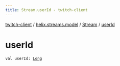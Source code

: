 ```yaml
---
title: Stream.userId - twitch-client
---
```


[twitch-client](../../index.html) / [helix.streams.model](../index.html) / [Stream](index.html) / [userId](./user-id.html)

# userId

`val userId: `[`Long`](https://kotlinlang.org/api/latest/jvm/stdlib/kotlin/-long/index.html)